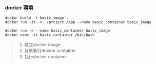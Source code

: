 ### docker 環境
```docker
docker build -t basic_image .
docker run -it -v ./project:/app --name basic_container basic_image 

docker run -d --name basic_container basic_image 
docker exec -it basic_container /bin/bash
```
> 1. 建立docker image
> 2. 背景執行docker container
> 3. 執行docker container